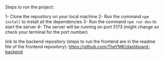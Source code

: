 Steps to run the project:

1- Clone the repository on your local machine
2- Run the command `npm install` to install all the dependencies
3- Run the command `npm run dev` to start the server
4- The server will be running on port 5173 (might change so check your terminal for the port number)

link to the backend repository (steps to run the frontend are in the readme file of the frontend repository):
https://github.com/TheYMK/dashboard-backend
